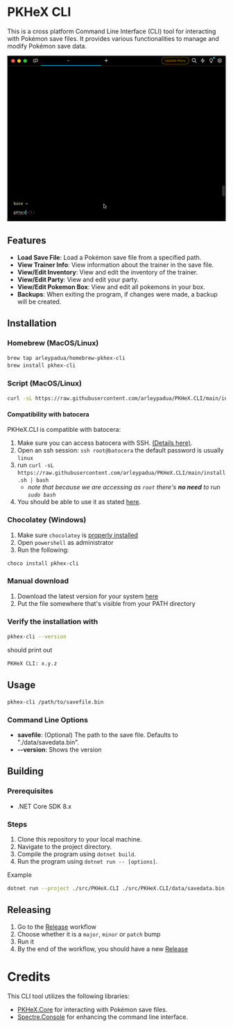 # PKHeX CLI

This is a cross platform Command Line Interface (CLI) tool for interacting with Pokémon save files. It provides various functionalities to manage and modify Pokémon save data.

![](./docs/pkhex-cli-demo.gif)

## Features

- **Load Save File**: Load a Pokémon save file from a specified path.
- **View Trainer Info**: View information about the trainer in the save file.
- **View/Edit Inventory**: View and edit the inventory of the trainer.
- **View/Edit Party**: View and edit your party.
- **View/Edit Pokemon Box**: View and edit all pokemons in your box.
- **Backups**: When exiting the program, if changes were made, a backup will be created.

## Installation

### Homebrew (MacOS/Linux)

```bash
brew tap arleypadua/homebrew-pkhex-cli
brew install pkhex-cli
```

### Script (MacOS/Linux)

```bash
curl -sL https://raw.githubusercontent.com/arleypadua/PKHeX.CLI/main/install.sh | sudo bash
```

#### Compatibility with batocera

PKHeX.CLI is compatible with batocera:

1. Make sure you can access batocera with SSH. [(Details here)](https://wiki.batocera.org/access_the_batocera_via_ssh).
2. Open an ssh session: `ssh root@batocera` the default password is usually `linux`
3. run `curl -sL https://raw.githubusercontent.com/arleypadua/PKHeX.CLI/main/install.sh | bash`
   * _note that because we are accessing as `root` there's **no need** to run `sudo bash`_
4. You should be able to use it as stated [here](https://github.com/arleypadua/PKHeX.CLI?tab=readme-ov-file#usage).

### Chocolatey (Windows)

1. Make sure `chocolatey` is [properly installed](https://chocolatey.org/install#individual)
2. Open `powershell` as administrator
3. Run the following:

```powershell
choco install pkhex-cli
```

### Manual download

1. Download the latest version for your system [here](https://github.com/arleypadua/PKHeX.CLI/releases)
2. Put the file somewhere that's visible from your PATH directory

### Verify the installation with

```bash
pkhex-cli --version
```

should print out

```bash
PKHeX CLI: x.y.z
```

## Usage

```bash
pkhex-cli /path/to/savefile.bin
```

### Command Line Options

- **savefile**: (Optional) The path to the save file. Defaults to "./data/savedata.bin".
- **--version**: Shows the version

## Building

### Prerequisites

- .NET Core SDK 8.x

### Steps

1. Clone this repository to your local machine.
2. Navigate to the project directory.
3. Compile the program using `dotnet build`.
4. Run the program using `dotnet run -- [options]`.

Example

```bash
dotnet run --project ./src/PKHeX.CLI ./src/PKHeX.CLI/data/savedata.bin
```

## Releasing

1. Go to the [Release](https://github.com/arleypadua/PKHeX.CLI/actions/workflows/release.yml) workflow
2. Choose whether it is a `major`, `minor` or `patch` bump
3. Run it
4. By the end of the workflow, you should have a new [Release](https://github.com/arleypadua/PKHeX.CLI/releases/latest)

# Credits

This CLI tool utilizes the following libraries:

* [PKHeX.Core](https://github.com/kwsch/PKHeX/tree/master) for interacting with Pokémon save files.
* [Spectre.Console](https://github.com/spectreconsole/spectre.console) for enhancing the command line interface.
